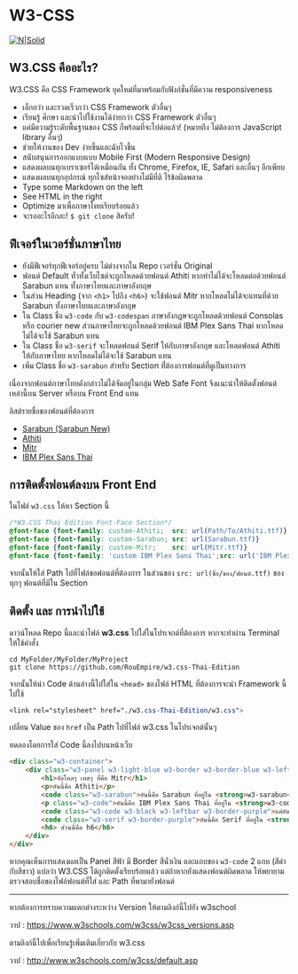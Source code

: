 # W3-CSS
[![N|Solid](http://www.w3schools.com/images/w3schoolscom_gray.gif)](http://www.w3schools.com/w3css/default.asp)

## W3.CSS คืออะไร?
W3.CSS คือ CSS Framework ยุคใหม่ที่มาพร้อมกับฟังก์ชั่นที่มีความ responsiveness

 * เล็กกว่า และรวดเร็วกว่า CSS Framework ตัวอื่นๆ
 * เรียนรู้ ศึกษา และนำไปใช้งานได้ง่ายกว่า CSS Framework ตัวอื่นๆ
 * แค่มีความรู้ระดับพื้นฐานของ CSS ก็พร้อมที่จะไปต่อแล้ว! (หมายถึง ไม่ต้องการ JavaScript library อื่นๆ)
 * ช่วยให้งานของ Dev ง่ายขึ้นและฉับไวขึ้น
 * สนับสนุนการออกแบบแบบ Mobile First (Modern Responsive Design)
 * แสดงผลบนทุกเบราเซอร์ได้เหมือนกัน ทั้ง Chrome, Firefox, IE, Safari และอื่นๆ อีกเพียบ
 * แสดงผลบนทุกอุปกรณ์ ทุกไซส์หน้าจออย่างไม่มีที่ติ ไร้ข้อผิดพลาด
 * Type some Markdown on the left
 * See HTML in the right
 * Optimize มาเพื่อภาษาไทยเรียบร้อยแล้ว
 * จะรออะไรอีกละ! ```$ git clone``` สิครับ!

## ฟีเจอร์ในเวอร์ชั่นภาษาไทย

* ยังมีฟีเจอร์ทุกฟีเจอร์อยู่ครบ ไม่ต่างจากใน Repo เวอร์ชั่น Original
* ฟอนต์ Default ทั่วทั้งเว็บไซต์จะถูกโหลดด้วยฟอนต์ Athiti หากทำไม่ได้จะโหลดต่อด้วยฟอนต์ Sarabun แทน ทั้งภาษาไทยและภาษาอังกฤษ
* ในส่วน Heading (จาก ```<h1>``` ไปถึง ```<h6>```) จะใช้ฟอนต์ Mitr หากโหลดไม่ได้จะแทนที่ด้วย Sarabun ทั้งภาษาไทยและภาษาอังกฤษ
* ใน Class ชื่อ ```w3-code``` กับ ```w3-codespan``` ภาษาอังกฎษจะถูกโหลดด้วยฟอนต์ Consolas หรือ courier new ส่วนภาษาไทยจะถูกโหลดด้วยฟอนต์ IBM Plex Sans Thai หากโหลดไม่ได้จะใช้ Sarabun แทน
* ใน Class ชื่อ ```w3-serif``` จะโหลดฟอนต์ Serif ให้กับภาษาอังกฤษ และโหลดฟอนต์ Athiti ให้กับภาษาไทย หากโหลดไม่ได้จะใช้ Sarabun แทน
* เพิ่ม Class ชื่อ ```w3-sarabun``` สำหรับ Section  ที่่ต้องการฟอนต์ที่ดูเป็นทางการ

เนื่องจากฟอนต์ภาษาไทยดังกล่าวไม่ได้จัดอยู่ในกลุ่ม Web Safe Font จึงแนะนำให้ติดตั้งฟอนต์เหล่านี้บน Server หรือบน Front End แทน

ลิสต์รายชื่อของฟอนต์ที่ต้องการ
* [Sarabun (Sarabun New)](https://www.f0nt.com/?dl_name=sipafonts/THSarabunNew.zip)
* [Athiti](https://fonts.google.com/specimen/Athiti)
* [Mitr](https://fonts.google.com/specimen/Mitr?query=Mitr&noto.lang=th_Thai)
* [IBM Plex Sans Thai](https://fonts.google.com/specimen/IBM+Plex+Sans+Thai)

## การติดตั้งฟอนต์ลงบน Front End

ในไฟล์ ```w3.css``` ให้หา Section นี้

````css
/*W3.CSS Thai Edition Font-Face Section*/
@font-face {font-family: custom-Athiti;  src: url(Path/To/Athiti.ttf)}
@font-face {font-family: custom-Sarabun; src: url(Sarabun.ttf)}
@font-face {font-family: custom-Mitr;    src: url(Mitr.ttf)}
@font-face {font-family: 'custom IBM Plex Sans Thai';src: url('IBM Plex Sans Thai.ttf')}
````
จากนั้นให้ใส่ Path ไปที่ไฟล์ขอฟอนต์ที่ต้องการ ในส่วนของ ```src: url(ชื่อ/ของ/ฟอนต์.ttf)``` ของทุกๆ ฟอนต์ที่มีใน Section

## ติดตั้ง และ การนำไปใช้

ดาวน์โหลด Repo นี้และนำไฟล์ **w3.css** ไปใส่ในโปรเจกต์ที่ต้องการ หากจะทำผ่าน Terminal ให้ใช้คำสั่ง
```shell
cd MyFolder/MyFolder/MyProject
git clone https://github.com/RouEmpire/w3.css-Thai-Edition
```

จากนั้นให้นำ Code ด้านล่างนี้ไปใส่ใน ```<head>``` ของไฟล์ HTML ที่ต้องการจะนำ Framework นี้ไปใช้

```css
<link rel="stylesheet" href="./w3.css-Thai-Edition/w3.css">
```
เปลี่ยน Value ของ ```href``` เป็น Path ไปที่ไฟล์ w3.css ในโปรเจกต์นั้นๆ

ทดลองโดยการใส่ Code นี้ลงไปบนหน้าเว็บ
```html
<div class="w3-container">
    <div class="w3-panel w3-light-blue w3-border w3-border-blue w3-leftbar">
        <h1>ฮัลโหลๆ เทสๆ ที่คือ Mitr</h1>
        <p>อันนี้คือ Athiti</p>
        <code class="w3-sarabun">อันนี้คือ Sarabun ที่อยู่ใน <strong>w3-sarabun</strong> </code>
        <p class="w3-code">อันนี้คือ IBM Plex Sans Thai ที่อยู่ใน <strong>w3-code</strong> </p>
        <code class="w3-code w3-black w3-leftbar w3-border-purple">แต่อันนี้ีเจ๋งกว่า</code>
        <code class="w3-serif w3-border-purple">อันนี้คือ Serif ที่อยู่ใน <strong>w3-serif</strong></code>
        <h6> ส่วนนี่คือ h6</h6>
    </div>
</div>
```
หากคุณเห็นการแสดงผลเป็น Panel สีฟ้า มี Border สีน้ำเงิน และแถบของ ```w3-code``` 2 แถบ (สีดำกับสีขาว) แปลว่า W3.CSS ได้ถูกติดตั้งเรียบร้อยแล้ว แต่ถ้าหากยังแสดงฟอนต์ผิดพลาด ให้พยายามตรวจสอบชื่อของไฟล์ฟอนต์ที่ใส่ และ Path ที่พามายังฟอนต์ 

---

หากต้องการทราบความแตกต่างระหว่าง Version ให้ตามลิงก์นี้ไปยัง w3school 

วาป : https://www.w3schools.com/w3css/w3css_versions.asp

ตามลิงก์นี้ไปเพื่อเรียนรู้เพิ่มเติมเกี่ยวกับ w3.css

วาป : http://www.w3schools.com/w3css/default.asp
